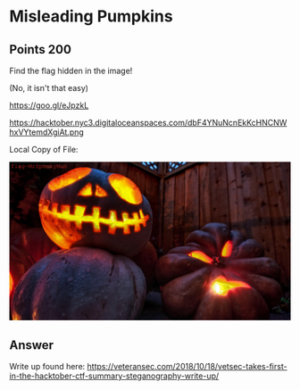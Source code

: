 # Misleading Pumpkins

## Points 200

Find the flag hidden in the image!

(No, it isn't that easy)

https://goo.gl/eJpzkL

https://hacktober.nyc3.digitaloceanspaces.com/dbF4YNuNcnEkKcHNCNWhxVYtemdXgiAt.png

Local Copy of File:

![](files/dbF4YNuNcnEkKcHNCNWhxVYtemdXgiAt.png)

## Answer

Write up found here: https://veteransec.com/2018/10/18/vetsec-takes-first-in-the-hacktober-ctf-summary-steganography-write-up/